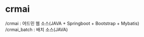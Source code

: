 # crmai


/crmai : 어드민 웹 소스(JAVA + Springboot + Bootstrap + Mybatis) <br>
/crmai_batch : 배치 소스(JAVA)

